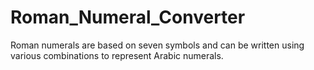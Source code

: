 # Roman_Numeral_Converter


Roman numerals are based on seven symbols and can be written using various combinations to represent Arabic numerals.
